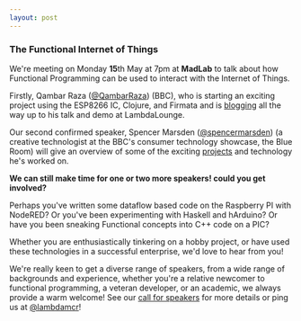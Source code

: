 ```yaml
---
layout: post
---
```

### The Functional Internet of Things

We're meeting on Monday **15**th May at 7pm at
<b>MadLab</b> to talk about how Functional Programming
can be used to interact with the Internet of Things.

Firstly, Qambar Raza ([@QambarRaza](http://twitter.com/QambarRaza)) (BBC), who is starting an
exciting project using the ESP8266 IC, Clojure, and Firmata and is
[blogging][qr-blog] all the way up to his talk and demo at LambdaLounge.

Our second confirmed speaker, Spencer Marsden ([@spencermarsden](https://twitter.com/spencermarsden)) (a creative technologist at the BBC's consumer technology showcase, the Blue Room) will give an overview of some of the exciting 
[projects](http://wimmera.co.uk/) and technology he's worked on.

**We can still make time for one or two more speakers! could <b>you</b> get involved?**

Perhaps you've written some dataflow based code on the Raspberry PI with NodeRED?
Or you've been experimenting with Haskell and hArduino?
Or have you been sneaking Functional concepts into C++ code on a PIC?

Whether you are enthusiastically tinkering on a hobby project, or have used
these technologies in a successful enterprise, we'd love to hear from you!

We're really keen to get a diverse range of speakers, from a wide range of
backgrounds and experience, whether you're a relative newcomer to functional
programming, a veteran developer, or an academic, we always provide a warm
welcome! See our [call for speakers](/cfs) for more details or ping us at
[@lambdamcr](https://twitter.com/lambdamcr)!

[qr-blog]: http://qambarraza.com/2017/04/01/functional-programming-with-iot-fiot-day-1/
